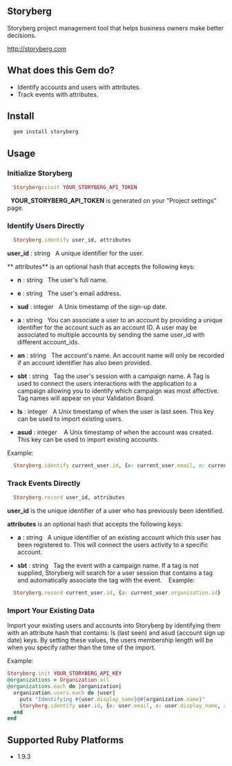 ## Storyberg

Storyberg project management tool that helps business owners make better decisions.

http://storyberg.com

## What does this Gem do?

- Identify accounts and users with attributes.
- Track events with attributes.

## Install

```ruby
  gem install storyberg
```

## Usage

### Initialize Storyberg

```ruby
  Storyberg::init YOUR_STORYBERG_API_TOKEN
```
  **YOUR_STORYBERG_API_TOKEN** is generated on your "Project settings" page.

### Identify Users Directly

```ruby
  Storyberg.identify user_id, attributes
```

**user_id** : string
  A unique identifier for the user.

** attributes** is an optional hash that accepts the following keys:

* **n** : string
  The user's full name.

* **e** : string
  The user's email address.

* **sud** : integer
  A Unix timestamp of the sign-up date.

* **a** : string
  You can associate a user to an account by providing a unique identifier for the account such as an account ID. A user may be associated to multiple accounts by sending the same user_id with different account_ids.

* **an** : string
  The account's name. An account name will only be recorded if an account identifier has also been provided. 

* **sbt** : string
  Tag the user's session with a campaign name. A Tag is used to connect the users interactions with the application to a campaign allowing you to identify which campaign was most affective. Tag names will appear on your Validation Board.

* **ls** : integer
  A Unix timestamp of when the user is last seen. This key can be used to import existing users.

* **asud** : integer 
  A Unix timestamp of when the account was created. This key can be used to import existing accounts.

Example:

```ruby
  Storyberg.identify current_user.id, {e: current_user.email, n: current_user.display_name, sud: current_user.created_at.to_i, a: current_user.organization.id, an: current_user.organization.name}
```
### Track Events Directly

```ruby
  Storyberg.record user_id, attributes
```

**user_id** is the unique identifier of a user who has previously been identified.

**attributes** is an optional hash that accepts the following keys:

* **a** : string
  A unique identifier of an existing account which this user has been registered to. This will connect the users activity to a specific account.

* **sbt** : string
  Tag the event with a campaign name. If a tag is not supplied, Storyberg will search for a user session that contains a tag and automatically associate the tag with the event.
  
Example:
```ruby
  Storyberg.record current_user.id, {a: current_user.organization.id}
```

### Import Your Existing Data

Import your existing users and accounts into Storyberg by identifying them with an attribute hash that contains: ls (last seen) and asud (account sign up date) keys. By setting these values, the users membership length will be when you specify rather than the time of the import. 

Example:

```ruby
Storyberg.init YOUR_STORYBERG_API_KEY
@organizations = Organization.all
@organizations.each do |organization|
  organization.users.each do |user| 
    puts "Identifying #{user.display_name}@#{organization.name}"
    Storyberg.identify user.id, {e: user.email, n: user.display_name, sud: user.created_at.to_i, a: organization.id, an: organization.name, ls: user.created_at.to_i, asud: organization.created_at.to_i}
  end
end
```

## Supported Ruby Platforms

- 1.9.3
